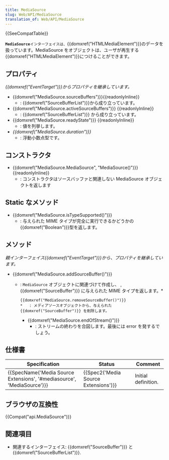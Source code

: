 ```yaml
---
title: MediaSource
slug: Web/API/MediaSource
translation_of: Web/API/MediaSource
---
```

{{SeeCompatTable}}

**`MediaSource`**`インターフェイスは、`{{domxref("HTMLMediaElement")}}のデータを扱っています。MediaSource をオブジェクトは、ユーザが再生する{{domxref("HTMLMediaElement")}}につけることができます。

## プロパティ

_{{domxref("EventTarget")}}からプロパティを継承しています。_

- {{domxref("MediaSource.sourceBuffers")}}{{readonlyInline}}
  - : {{domxref("SourceBufferList")}}から成り立っています。
- {{domxref("MediaSource.activeSourceBuffers")}} {{readonlyInline}}
  - : {{domxref("SourceBufferList")}} から成り立っています。
- {{domxref("MediaSource.readyState")}} {{readonlyInline}}
  - : 値を列挙します。
- _{{domxref("MediaSource.duration")}}_
  - : 浮動小数点型です。

## コンストラクタ

- {{domxref("MediaSource.MediaSource", "MediaSource()")}} {{readonlyInline}}
  - : コンストラクタはソースバッファと関連しない MediaSource オブジェクトを返します

## Static なメソッド

- {{domxref("MediaSource.isTypeSupported()")}}
  - : 与えられた MIME タイプが完全に実行できるかどうかの{{domxref("Boolean")}}型を返します。

## メソッド

_親インターフェイス{{domxref("EventTarget")}}から、プロパティを継承しています。_

- {{domxref("MediaSource.addSourceBuffer()")}}

  - : `MediaSource` オブジェクトに関連づけて作成し、 , {{domxref("SourceBuffer")}} に与えられた MIME タイプを返します。\*

        {{domxref("MediaSource.removeSourceBuffer()")}}
        *   : メディアソースオブジェクトから、与えられた {{domxref("SourceBuffer")}} を削除します。

    - {{domxref("MediaSource.endOfStream()")}}
      - : ストリームの終わりを合図します。最後には error を発するでしょう。

## 仕様書

| Specification                                                                                | Status                                           | Comment             |
| -------------------------------------------------------------------------------------------- | ------------------------------------------------ | ------------------- |
| {{SpecName('Media Source Extensions', '#mediasource', 'MediaSource')}} | {{Spec2('Media Source Extensions')}} | Initial definition. |

## ブラウザの互換性

{{Compat("api.MediaSource")}}

## 関連項目

- 関連するインターフェイス: {{domxref("SourceBuffer")}} と{{domxref("SourceBufferList")}}.
